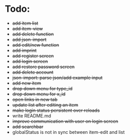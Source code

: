 # Todo:

- ~~add item list~~
- ~~add item-view~~
- ~~add delete function~~
- ~~add json-import~~
- ~~add edit/new function~~
- ~~add imprint~~
- ~~add register screen~~
- ~~add login screen~~
- ~~add restore password screen~~
- ~~add delete account~~
- ~~json-import: parse json/add example input~~
- ~~add new item~~
- ~~drop down menu for type_id~~
- ~~drop down menu for x_id~~
- ~~open links in new tab~~
- ~~update list after editing an item~~
- ~~make login status persistent over reloads~~
- write README.md
- ~~improve communication with user on login screen~~
- ~~add searchbar~~
- globalStatus is not in sync between item-edit and list
